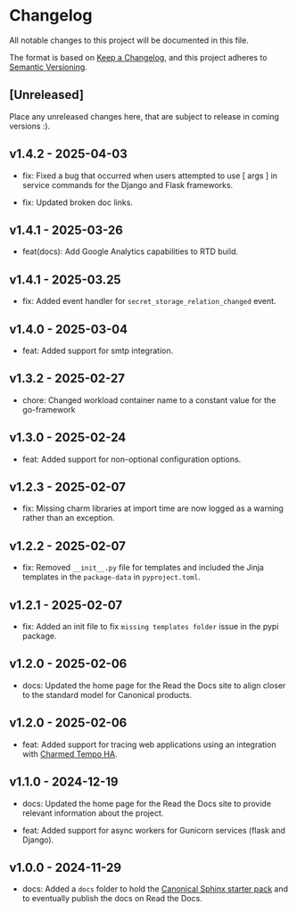 # Changelog

All notable changes to this project will be documented in this file.

The format is based on [Keep a Changelog](https://keepachangelog.com/en/1.1.0/),
and this project adheres to [Semantic Versioning](https://semver.org/spec/v2.0.0.html).

## [Unreleased]

Place any unreleased changes here, that are subject to release in coming versions :).

## v1.4.2 - 2025-04-03

* fix: Fixed a bug that occurred when users attempted to use [ args ] in service
  commands for the Django and Flask frameworks.

* fix: Updated broken doc links.

## v1.4.1 - 2025-03-26

* feat(docs): Add Google Analytics capabilities to RTD build.

## v1.4.1 - 2025-03.25

* fix: Added event handler for `secret_storage_relation_changed` 
  event.

## v1.4.0 - 2025-03-04

* feat: Added support for smtp integration.

## v1.3.2 - 2025-02-27

* chore: Changed workload container name to a constant value for the
  go-framework

## v1.3.0 - 2025-02-24

* feat: Added support for non-optional configuration options.

## v1.2.3 - 2025-02-07

* fix: Missing charm libraries at import time are now logged as a warning
  rather than an exception.

## v1.2.2 - 2025-02-07

* fix: Removed `__init__.py` file for templates and included the Jinja templates
  in the `package-data` in `pyproject.toml`.

## v1.2.1 - 2025-02-07

* fix: Added an init file to fix `missing templates folder` issue in the pypi
  package.

## v1.2.0 - 2025-02-06

* docs: Updated the home page for the Read the Docs site to align closer to the
  standard model for Canonical products.

## v1.2.0 - 2025-02-06

* feat: Added support for tracing web applications using an integration with
  [Charmed Tempo HA](https://charmhub.io/topics/charmed-tempo-ha).

## v1.1.0 - 2024-12-19

* docs: Updated the home page for the Read the Docs site to provide relevant
  information about the project.

* feat: Added support for async workers for Gunicorn services (flask and Django).

## v1.0.0 - 2024-11-29

* docs: Added a `docs` folder to hold the
  [Canonical Sphinx starter pack](https://github.com/canonical/sphinx-docs-starter-pack)
  and to eventually publish the docs on Read the Docs.
